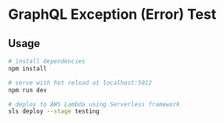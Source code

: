 # GraphQL Exception (Error) Test


## Usage

``` bash
# install dependencies
npm install

# serve with hot reload at localhost:5012
npm run dev

# deploy to AWS Lambda using Serverless framework
sls deploy --stage testing
```
